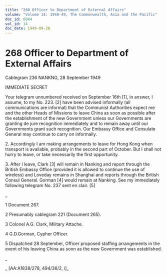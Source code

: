 ```yaml
---
title: "268 Officer to Department of External Affairs"
volume: "Volume 14: 1948-49, The Commonwealth, Asia and the Pacific"
doc_id: 6044
vol_id: 14
doc_date: 1949-09-28
---
```


# 268 Officer to Department of External Affairs

Cablegram 236 NANKNG, 28 September 1949

IMMEDIATE SECRET

Your telegram unnumbered received on September 16th [1], in answer, I assume, to my No. 223. [2] have been advised informally (all communications are informal) that the Communist Authorities expect me and the other Heads of Missions to leave China as soon as possible after the establishment of the new Government unless our Governments are granting de jure recognition immediately and to remain away until our Governments grant such recognition. Our Embassy Office and Consulate General may continue to carry on informally.

2\. Accordingly I am making arrangements to leave for Hong Kong when transport is available, probably in the second part of October. But I shall not hurry to leave, or take necessarily the first opportunity.

3\. After I leave, Clark [3] will remain in Nanking and report through the British Embassy Office (provided it is allowed to continue the use of wireless) and Loveday remains in Shanghai and reports through the British Consul General. Gorman [4] would remain at Nanking. See my immediately following telegram No. 237 sent en clair. [5]

_

1 Document 267.

2 Presumably cablegram 221 (Document 265).

3 Colonel A.G. Clark, Military Attache.

4 G.D.Gorman, Cypher Officer.

5 Dispatched 28 September, Officer proposed staffing arrangements in the event of his leaving China as soon as the new Government was established.

_

_ [AA:A1838/278, 494/36/2, i]_
